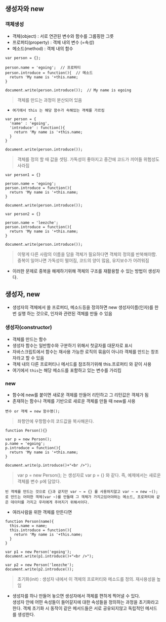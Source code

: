 ## 생성자와 new
### 객체생성
- 객체(object) : 서로 연관된 변수와 함수를 그룹핑한 그릇
- 프로퍼티(property) : 객체 내의 변수 (=속성)
- 메소드(method) : 객체 내의 함수
```
var person = {};

person.name = 'egoing';  // 프로퍼티
person.introduce = function(){  // 메소드
  return 'My name is '+this.name;
}

document.write(person.introduce());  // My name is egoing
```
> 객체를 만드는 과정이 분산되어 있음
- `여기에서 this 는 해당 함수가 속해있는 객체를 가르킴`

```
var person = {
  'name' : 'egoing',
  'introduce' : function(){
    return 'My name is '+this.name;
  }
}

document.write(person.introduce());
```
> 객체를 정의 할 때 값을 셋팅. 가독성이 좋아지고 중간에 코드가 끼어들 위험성도 사라짐

```
var person1 = {}

person.name = 'egoing';
person.introduce = function(){
  return 'My name is '+this.name;
}

document.write(person.introduce());

var person2 = {}

person.name = 'leezche';
person.introduce = function(){
  return 'My name is '+this.name;
}

document.write(person.introduce());
```
> 이렇게 다른 사람의 이름을 담을 객체가 필요하다면 객체의 정의를 반복해야함. 중복이 일어나면 가독성이 떨어짐, 코드의 양이 많음, 유지보수가 어려워짐

- 이러한 문제로 중복을 해제하기위해 객체의 구조를 재활용할 수 있는 방법이 생성자다.

## 생성자, new
- 생성자의 객체에서 쓸 프로퍼티, 메소드등을 정의하면 new 생성자이름(인자)를 한번 실행 하는 것으로, 인자와 관련된 객체를 만들 수 있음

### 생성자(constructor)
- 객체를 만드는 함수
- 생성자 함수는 일반함수와 구분하기 위해서 첫글자를 대문자로 표시
- 자바스크립트에서 함수는 재사용 가능한 로직의 묶음이 아니라 객체를 만드는 창조자라고 할 수 있음
- 객체 내의 다른 프로퍼티나 메서드를 참조하기위해 this.프로퍼티 와 같이 사용
- 여기에서 `this`는 해당 메소드를 포함하고 있는 변수를 가리킴

### new
- 함수에 new를 붙이면 새로운 객체를 만들어 리턴하고 그 리턴값은 객체가 됨
- 존재하는 함수나 객체를 기반으로 새로운 객체를 만들 때 new를 사용
```
변수 or 객체 = new 함수명();
```
> 좌항안에 우항함수의 코드값을 복사해온다. 

```
function Person(){}

var p = new Person();
p.name = 'egoing';
p.introduce = function(){
  return 'My name is '+this.name; 
}

document.write(p.introduce()+"<br />");
```
> var p = new Person(); 는 생성자로 var p = {} 와 같다. 즉, 예제에서는 새로운 객체를 변수 p에 담았다.

`빈 객체를 만드는 것으로 {}과 같지만 var ~ = {} 를 사용하지않고 var ~ = new ~();로 만드는 어떠한 객체(var ~)를 만들때 그 객체가 가지고있어야하는 메소드, 프로퍼티와 같은 데이터를 가지고 우리에게 주어지기 위해서이다.`

- 여러사람을 위한 객체를 만든다면
```
function Person(name){
  this.name = name;
  this.introduce = function(){
    return 'My name is '+this.name; 
  }   
}

var p1 = new Person('egoing');
document.write(p1.introduce()+"<br />");
 
var p2 = new Person('leezche');
document.write(p2.introduce());
```
> 초기화(init) : 생성자 내에서 이 객체의 프로퍼티와 메소드를 정의. 재사용성을 높임

- 생성자를 하나 만들어 놓으면 생성자에서 객체를 편하게 찍어낼 수 있다.<br/> 생성자 안에 어떤 속성들이 들어갈지에 대한 속성들을 정의하는 과정을 초기화라고 한다. 객체 초기화 시 동작이 같은 메서드들은 서로 공유되지않고 독립적인 메서드를 생성한다.
